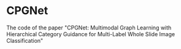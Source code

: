 # CPGNet
The code of the paper "CPGNet: Multimodal Graph Learning with Hierarchical Category Guidance for Multi-Label Whole Slide Image Classification"
